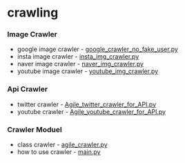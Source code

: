 # crawling
### Image Crawler 
- google image crawler - [google_crawler_no_fake_user.py](https://github.com/Ki-Sung/crawling/blob/main/img_crawler/google_crawler_no_fake_user.py)
- insta image crawler - [insta_img_crawler.py](https://github.com/Ki-Sung/crawling/blob/main/img_crawler/insta_img_crawler.py)
- naver image crawler - [naver_img_crawler.py](https://github.com/Ki-Sung/crawling/blob/main/img_crawler/naver_img_crawler.py)
- youtube image crawler - [youtube_img_crawler.py](https://github.com/Ki-Sung/crawling/blob/main/img_crawler/youtube_img_crawler.py)
### Api Crawler 
- twitter crawler - [Agile_twitter_crawler_for_API.py](https://github.com/Ki-Sung/crawling/blob/main/api_crawler/Agile_twitter_crawler_for_API.py)
- youtube crawler - [Agile_youtube_crawler_for_API.py](https://github.com/Ki-Sung/crawling/blob/main/api_crawler/Agile_youtube_crawler_for_API.py)
### Crawler Moduel 
- class crawler - [agile_crawler.py](https://github.com/Ki-Sung/crawling/blob/main/module_work/agile_crawler.py)
- how to use crawler - [main.py](https://github.com/Ki-Sung/crawling/blob/main/module_work/main.py)
